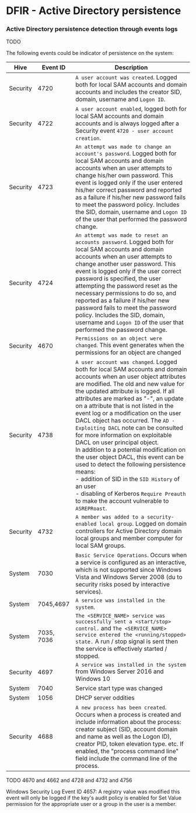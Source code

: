 # DFIR - Active Directory persistence

### Active Directory persistence detection through events logs

TODO

The following events could be indicator of persistence on the system:

| Hive     | Event ID | Description |
|----------|----------|-------------|
| Security | 4720 | `A user account was created`. Logged both for local SAM accounts and domain accounts and includes the creator SID, domain, username and `Logon ID`. |
| Security | 4722 | `A user account enabled`, logged both for local SAM accounts and domain accounts and is always logged after a Security event `4720 - user account creation`. |
| Security | 4723 | `An attempt was made to change an account's password`. Logged both for local SAM accounts and domain accounts when an user attempts to change his/her own password. This event is logged only if the user entered his/her correct password and reported as a failure if his/her new password fails to meet the password policy. Includes the SID, domain, username and `Logon ID` of the user that performed the password change. |
| Security | 4724 | `An attempt was made to reset an accounts password`. Logged both for local SAM accounts and domain accounts when an user attempts to change another user password. This event is logged only if the user correct password is specified, the user attempting the password reset as the necessary permissions to do so, and reported as a failure if his/her new password fails to meet the password policy. Includes the SID, domain, username and `Logon ID` of the user that performed the password change. |
| Security | 4670 | `Permissions on an object were changed`. This event generates when the permissions for an object are changed
| Security | 4738 | `A user account was changed`. Logged both for local SAM accounts and domain accounts when an user object attributes are modified. The old and new value for the updated attribute is logged. If all attributes are marked as "-", an update on a attribute that is not listed in the event log or a modification on the user DACL object has occurred. The `AD - Exploiting DACL` note can be consulted for more information on exploitable DACL on user principal object.<br/> In addition to a potential modification on the user object DACL, this event can be used to detect the following persistence means:<br/>  - addition of SID in the `SID History` of an user<br/>  - disabling of Kerberos `Require Preauth` to make the account vulnerable to `ASREPRoast`.<br/>  |
| Security | 4732 | `A member was added to a security-enabled local group`. Logged on domain controllers for Active Directory domain local groups and member computer for local SAM groups. |
| System   | 7030 | `Basic Service Operations`. Occurs when a service is configured as an interactive, which is not supported since Windows Vista and Windows Server 2008 (du to security risks posed by interactive services). |
| System   | 7045,4697 | `A service was installed in the system`. |
| System   | 7035, 7036 | `The <SERVICE_NAME> service was successfully sent a <start/stop> control.` and `The <SERVICE_NAME> service entered the <running/stopped> state.` A run / stop signal is sent then the service is effectively started / stopped. |
| Security | 4697 | `A service was installed in the system` from Windows Server 2016 and Windows 10 |
| System   | 7040 | Service start type was changed |  
| System   | 1056 | DHCP server oddities |
| Security | 4688 | `A new process has been created`. Occurs when a process is created and include information about the process: creator subject (SID, account domain and name as well as the Logon ID), creator PID, token elevation type. etc. If enabled, the "process command line" field include the command line of the process. |


TODO 4670 and 4662 and 4728 and 4732 and 4756

Windows Security Log Event ID 4657: A registry value was modified
this event will only be logged if the key's audit policy is enabled for Set Value permission for the appropriate user or a group in the user is a member.
